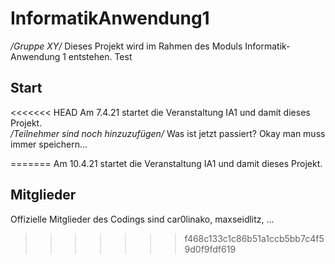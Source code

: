 # InformatikAnwendung1
*/Gruppe XY/*
Dieses Projekt wird im Rahmen des Moduls Informatik-Anwendung 1 entstehen. 
Test
## Start
<<<<<<< HEAD
Am 7.4.21 startet die Veranstaltung IA1 und damit dieses Projekt.  
*/Teilnehmer sind noch hinzuzufügen/* 
 Was ist jetzt passiert? Okay man muss immer speichern...
  
=======
Am 10.4.21 startet die Veranstaltung IA1 und damit dieses Projekt.  

## Mitglieder
Offizielle Mitglieder des Codings sind car0linako, maxseidlitz, ...
>>>>>>> f468c133c1c86b51a1ccb5bb7c4f59d0f9fdf619
